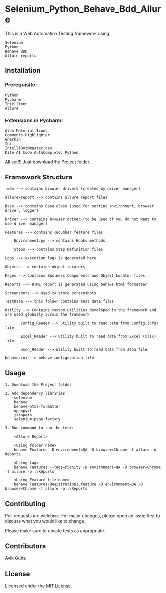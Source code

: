 # Selenium_Python_Behave_Bdd_Allure

This is a Web Automation Testing framework using:

    Selenium
    Python
    Behave BDD
    Allure reports

## Installation

### Prerequisite:

    Python
    Pycharm
    Intellibot
    Allure

### Extensions in Pycharm:

    Atom Material Icons
    Comments Highlighter
    Gherkin
    Ini
    IntelliBot@master.dev
    Kite AI Code AutoComplete: Python

All set!!! Just download the Project folder...

## Framework Structure

    .wdm --> contains browser drivers (created by driver manager)

    allure-report --> contains allure report files

    Base --> contains Base class (used for setting environment, browser driver, logger)

    Driver --> contains browser driver (to be used if you do not want to use driver manager)

    Features --> contains cucumber feature files

        Environment.py --> contains Hooks methods

        Steps --> contains Step Definition files

    Logs --> execution logs is generated here

    Objects --> contains object locators

    Pages --> Contains Business Components and Object Locator files

    Reports --> HTML report is generated using behave html formatter

    Screenshots --> used to store screenshots

    TestData --> this folder contains test data files

    Utility --> Contains custom utilities developed in the framework and are used globally across the framework

           Config_Reader --> utility built to read data from Config (cfg) file

           Excel_Reader --> utility built to read data from Excel (xlsx) file

           Json_Reader --> utility built to read data from Json file

    behave.ini --> behave configuration file

## Usage

    1. Download the Project folder

    2. Add dependency libraries
        selenium
        behave
        behave-html-formatter
        openpyxl
        jsonpath
        selenium-page-factory

    3. Run command to run the test:

        <Allure Report>

        <Using folder name>
        behave Features -D environment=QA -D browser=Chrome -f allure -o Reports
        
        <Using tag>
        behave Features --tags=@Sanity -D environment=QA -D browser=Chrome -f allure -o .\Reports
        
        <Using Feature file name>
        behave Features/Registration1.feature -D environment=QA -D browser=Chrome -f allure -o .\Reports

## Contributing

   Pull requests are welcome. For major changes, please open an issue first to discuss what you would like to change.

   Please make sure to update tests as appropriate.

## Contributors

   Avik Guha

## License

   Licensed under the [MIT License](LICENSE).
